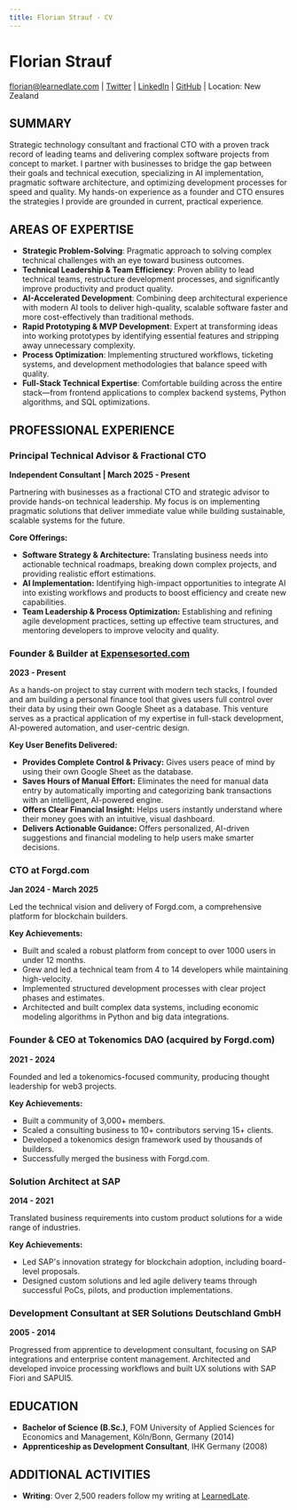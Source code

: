 ```yaml
---
title: Florian Strauf - CV
---
```


# Florian Strauf

florian@learnedlate.com | [Twitter](https://x.com/learnedlate) | [LinkedIn](https://www.linkedin.com/in/florian-strauf-50800965/) | [GitHub](https://github.com/fstrauf) | Location: New Zealand

## SUMMARY

Strategic technology consultant and fractional CTO with a proven track record of leading teams and delivering complex software projects from concept to market. I partner with businesses to bridge the gap between their goals and technical execution, specializing in AI implementation, pragmatic software architecture, and optimizing development processes for speed and quality. My hands-on experience as a founder and CTO ensures the strategies I provide are grounded in current, practical experience.

## AREAS OF EXPERTISE

- **Strategic Problem-Solving**: Pragmatic approach to solving complex technical challenges with an eye toward business outcomes.
- **Technical Leadership & Team Efficiency**: Proven ability to lead technical teams, restructure development processes, and significantly improve productivity and product quality.
- **AI-Accelerated Development**: Combining deep architectural experience with modern AI tools to deliver high-quality, scalable software faster and more cost-effectively than traditional methods.
- **Rapid Prototyping & MVP Development**: Expert at transforming ideas into working prototypes by identifying essential features and stripping away unnecessary complexity.
- **Process Optimization**: Implementing structured workflows, ticketing systems, and development methodologies that balance speed with quality.
- **Full-Stack Technical Expertise**: Comfortable building across the entire stack—from frontend applications to complex backend systems, Python algorithms, and SQL optimizations.

## PROFESSIONAL EXPERIENCE

### Principal Technical Advisor & Fractional CTO
**Independent Consultant | March 2025 - Present**

Partnering with businesses as a fractional CTO and strategic advisor to provide hands-on technical leadership. My focus is on implementing pragmatic solutions that deliver immediate value while building sustainable, scalable systems for the future.

**Core Offerings:**
- **Software Strategy & Architecture:** Translating business needs into actionable technical roadmaps, breaking down complex projects, and providing realistic effort estimations.
- **AI Implementation:** Identifying high-impact opportunities to integrate AI into existing workflows and products to boost efficiency and create new capabilities.
- **Team Leadership & Process Optimization:** Establishing and refining agile development practices, setting up effective team structures, and mentoring developers to improve velocity and quality.

### Founder & Builder at [Expensesorted.com](https://expensesorted.com)
**2023 - Present**

As a hands-on project to stay current with modern tech stacks, I founded and am building a personal finance tool that gives users full control over their data by using their own Google Sheet as a database. This venture serves as a practical application of my expertise in full-stack development, AI-powered automation, and user-centric design.

**Key User Benefits Delivered:**
- **Provides Complete Control & Privacy:** Gives users peace of mind by using their own Google Sheet as the database.
- **Saves Hours of Manual Effort:** Eliminates the need for manual data entry by automatically importing and categorizing bank transactions with an intelligent, AI-powered engine.
- **Offers Clear Financial Insight:** Helps users instantly understand where their money goes with an intuitive, visual dashboard.
- **Delivers Actionable Guidance:** Offers personalized, AI-driven suggestions and financial modeling to help users make smarter decisions.

### CTO at Forgd.com
**Jan 2024 - March 2025**

Led the technical vision and delivery of Forgd.com, a comprehensive platform for blockchain builders.

**Key Achievements:**
- Built and scaled a robust platform from concept to over 1000 users in under 12 months.
- Grew and led a technical team from 4 to 14 developers while maintaining high-velocity.
- Implemented structured development processes with clear project phases and estimates.
- Architected and built complex data systems, including economic modeling algorithms in Python and big data integrations.

### Founder & CEO at Tokenomics DAO (acquired by Forgd.com)
**2021 - 2024**

Founded and led a tokenomics-focused community, producing thought leadership for web3 projects.

**Key Achievements:**
- Built a community of 3,000+ members.
- Scaled a consulting business to 10+ contributors serving 15+ clients.
- Developed a tokenomics design framework used by thousands of builders.
- Successfully merged the business with Forgd.com.

### Solution Architect at SAP
**2014 - 2021**

Translated business requirements into custom product solutions for a wide range of industries.

**Key Achievements:**
- Led SAP's innovation strategy for blockchain adoption, including board-level proposals.
- Designed custom solutions and led agile delivery teams through successful PoCs, pilots, and production implementations.

### Development Consultant at SER Solutions Deutschland GmbH
**2005 - 2014**

Progressed from apprentice to development consultant, focusing on SAP integrations and enterprise content management. Architected and developed invoice processing workflows and built UX solutions with SAP Fiori and SAPUI5.

## EDUCATION

- **Bachelor of Science (B.Sc.)**, FOM University of Applied Sciences for Economics and Management, Köln/Bonn, Germany (2014)
- **Apprenticeship as Development Consultant**, IHK Germany (2008)

## ADDITIONAL ACTIVITIES

- **Writing**: Over 2,500 readers follow my writing at [LearnedLate](https://blog.learnedlate.com/).